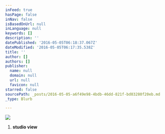 ```yaml
---
inFeed: true
hasPage: false
inNav: false
isBasedOnUrl: null
inLanguage: null
keywords: []
description: ''
datePublished: '2016-05-05T06:18:37.067Z'
dateModified: '2016-05-05T06:17:35.538Z'
title: ''
author: []
authors: []
publisher:
  name: null
  domain: null
  url: null
  favicon: null
starred: false
sourcePath: _posts/2016-05-05-a6f49e98-4bdb-46dd-821f-bd03280f20eb.md
_type: Blurb

---
```

![](https://the-grid-user-content.s3-us-west-2.amazonaws.com/8027903a-da97-40b8-9eea-c34afd4b1bd8.jpg)

1. **studio view**